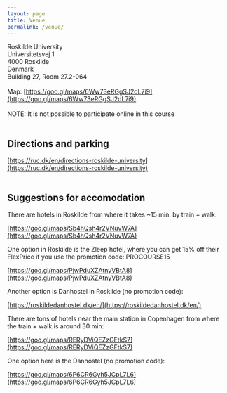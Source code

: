 ```yaml
---
layout: page
title: Venue
permalink: /venue/
---
```


Roskilde University<br>
Universitetsvej 1<br>
4000 Roskilde<br>
Denmark<br>
Building 27, Room 27.2-064<br>
<br>
Map: [https://goo.gl/maps/6Ww73eRGgSJ2dL7i9](https://goo.gl/maps/6Ww73eRGgSJ2dL7i9)<br>
<br>
NOTE: It is not possible to participate online in this course<br>
<br>
## Directions and parking

[https://ruc.dk/en/directions-roskilde-university](https://ruc.dk/en/directions-roskilde-university)<br>
<br>
## Suggestions for accomodation

There are hotels in Roskilde from where it takes ~15 min. by train + walk:

[https://goo.gl/maps/Sb4hQsh4r2VNuvW7A](https://goo.gl/maps/Sb4hQsh4r2VNuvW7A)

 

One option in Roskilde is the Zleep hotel, where you can get 15% off their FlexPrice if you use the promotion code: PROCOURSE15

[https://goo.gl/maps/PjwPduXZAtnyVBtA8](https://goo.gl/maps/PjwPduXZAtnyVBtA8)

 

Another option is Danhostel in Roskilde (no promotion code):

[https://roskildedanhostel.dk/en/](https://roskildedanhostel.dk/en/)

 

There are tons of hotels near the main station in Copenhagen from where the train + walk is around 30 min:

[https://goo.gl/maps/RERyDViQEZzGFtkS7](https://goo.gl/maps/RERyDViQEZzGFtkS7)

 

One option here is the Danhostel (no promotion code):

[https://goo.gl/maps/6P6CR6Gyh5JCpL7L6](https://goo.gl/maps/6P6CR6Gyh5JCpL7L6)